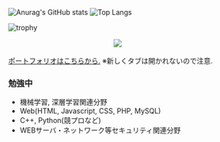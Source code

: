 ![Anurag's GitHub stats](https://github-readme-stats.vercel.app/api?username=nkgw-marronnier&theme=chartreuse-dark&show_icons=true)
![Top Langs](https://github-readme-stats.vercel.app/api/top-langs/?username=nkgw-marronnier&layout=compact&theme=chartreuse-dark&show_icons=true)

![trophy](https://github-profile-trophy.vercel.app/?username=nkgw-marronnier&theme=juicyfresh&column=7&no-frame=true)

<p align="center">
  <a href="https://atcoder.jp/users/nkgw" target="_blank" title="nkgw"><img src="https://img.shields.io/endpoint?url=https%3A%2F%2Fatcoder-badges.now.sh%2Fapi%2Fatcoder%2Fjson%2Fnkgw" /></a>
  <a href="https://twitter.com/nkgw98096288"><img src="https://img.shields.io/twitter/follow/nkgw98096288?style=social" height="17px;" /></a>
  <a href="http://qiita.com/nkgw-marronnier"><img src="https://qiita-badge.apiapi.app/s/nkgw-marronnier/contributions.svg" height="17px;" /></a>
  <a href="http://qiita.com/nkgw-marronnier"><img src="https://qiita-badge.apiapi.app/s/nkgw-marronnier/followers.svg" height="17px;" /></a>
</p>

[ポートフォリオはこちらから.](https://nkgw-marronnier.github.io/index.html) ※新しくタブは開かれないので注意.

### 勉強中
* 機械学習, 深層学習関連分野
* Web(HTML, Javascript, CSS, PHP, MySQL)
* C++, Python(競プロなど)
* WEBサーバ・ネットワーク等セキュリティ関連分野
